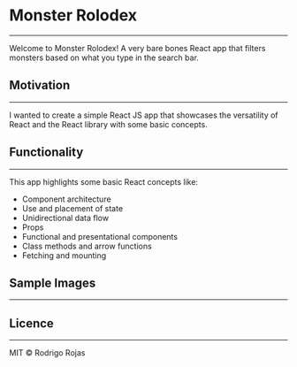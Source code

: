 # Monster Rolodex
---
Welcome to Monster Rolodex! A very bare bones React app that filters monsters based on what you type in the search bar.

## Motivation
---
I wanted to create a simple React JS app that showcases the versatility of React and the React library with some basic concepts.


## Functionality
---
This app highlights some basic React concepts like:

- Component architecture
- Use and placement of state
- Unidirectional data flow
- Props
- Functional and presentational components
- Class methods and arrow functions
- Fetching and mounting

## Sample Images
---



## Licence
---

MIT © Rodrigo Rojas
